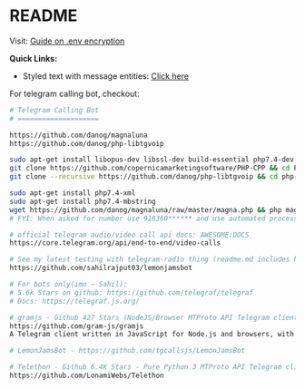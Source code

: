 # README

Visit: [Guide on .env encryption](https://github.com/sahilrajput03/devopswithkubernetes/tree/main/learn-sops#encrypting-decrypting-env-file)

**Quick Links:**
- Styled text with message entities: [Click here](https://core.telegram.org/api/entities)

For telegram calling bot, checkout:

```bash
# Telegram Calling Bot
# ====================

https://github.com/danog/magnaluna
https://github.com/danog/php-libtgvoip

sudo apt-get install libopus-dev libssl-dev build-essential php7.4-dev php7.4
git clone https://github.com/copernicamarketingsoftware/PHP-CPP && cd PHP-CPP && make -j$(nproc) && sudo make install && cd ..
git clone --recursive https://github.com/danog/php-libtgvoip && cd php-libtgvoip && make && sudo make install

sudo apt-get install php7.4-xml
sudo apt-get install php7.4-mbstring
wget https://github.com/danog/magnaluna/raw/master/magna.php && php magna.php
# FYI: When asked for number use 918360****** and use automated process to login instead of using the user api and api_tokens.
```


```bash
# official telegram audio/video call api docs: AWESOME:DOCS
https://core.telegram.org/api/end-to-end/video-calls

# See my latest testing with telegram-radio thing (readme.md includes how to use):
https://github.com/sahilrajput03/lemonjamsbot

# For bots only(imo ~ Sahil):
# 5.6k Stars on github: https://github.com/telegraf/telegraf
# Docs: https://telegraf.js.org/

# gramjs - Github 427 Stars (NodeJS/Browser MTProto API Telegram client library,)
https://github.com/gram-js/gramjs
A Telegram client written in JavaScript for Node.js and browsers, with its core being based on Telethon.

# LemonJamsBot - https://github.com/tgcallsjs/LemonJamsBot

# Telethon - Github 6.4K Stars - Pure Python 3 MTProto API Telegram client library, for bots too!
https://github.com/LonamiWebs/Telethon

```
